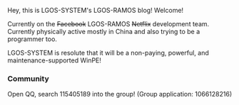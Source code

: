 Hey, this is LGOS-SYSTEM's LGOS-RAMOS blog! Welcome!

Currently on the <del>Facebook</del> LGOS-RAMOS <del>Netflix</del> development team. Currently physically active mostly in China and also trying to be a programmer too.

LGOS-SYSTEM is resolute that it will be a non-paying, powerful, and maintenance-supported WinPE!

### Community

Open QQ, search 115405189 into the group! (Group application: 1066128216)
